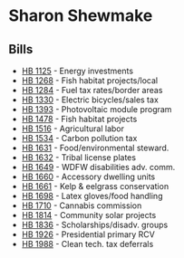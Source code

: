 # Sharon Shewmake
## Bills
* [HB 1125](bill/2021-22/hb/1125/) - Energy investments
* [HB 1268](bill/2021-22/hb/1268/) - Fish habitat projects/local
* [HB 1284](bill/2021-22/hb/1284/) - Fuel tax rates/border areas
* [HB 1330](bill/2021-22/hb/1330/) - Electric bicycles/sales tax
* [HB 1393](bill/2021-22/hb/1393/) - Photovoltaic module program
* [HB 1478](bill/2021-22/hb/1478/) - Fish habitat projects
* [HB 1516](bill/2021-22/hb/1516/) - Agricultural labor
* [HB 1534](bill/2021-22/hb/1534/) - Carbon pollution tax
* [HB 1631](bill/2021-22/hb/1631/) - Food/environmental steward.
* [HB 1632](bill/2021-22/hb/1632/) - Tribal license plates
* [HB 1649](bill/2021-22/hb/1649/) - WDFW disabilities adv. comm.
* [HB 1660](bill/2021-22/hb/1660/) - Accessory dwelling units
* [HB 1661](bill/2021-22/hb/1661/) - Kelp & eelgrass conservation
* [HB 1698](bill/2021-22/hb/1698/) - Latex gloves/food handling
* [HB 1710](bill/2021-22/hb/1710/) - Cannabis commission
* [HB 1814](bill/2021-22/hb/1814/) - Community solar projects
* [HB 1836](bill/2021-22/hb/1836/) - Scholarships/disadv. groups
* [HB 1926](bill/2021-22/hb/1926/) - Presidential primary RCV
* [HB 1988](bill/2021-22/hb/1988/) - Clean tech. tax deferrals
